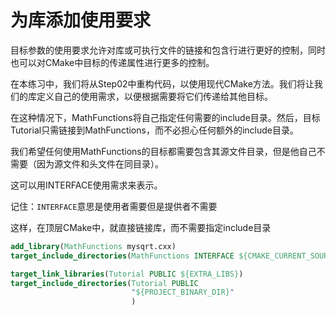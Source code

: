 # 为库添加使用要求

目标参数的使用要求允许对库或可执行文件的链接和包含行进行更好的控制，同时也可以对CMake中目标的传递属性进行更多的控制。

在本练习中，我们将从Step02中重构代码，以使用现代CMake方法。我们将让我们的库定义自己的使用需求，以便根据需要将它们传递给其他目标。

在这种情况下，MathFunctions将自己指定任何需要的include目录。然后，目标Tutorial只需链接到MathFunctions，而不必担心任何额外的include目录。

我们希望任何使用MathFunctions的目标都需要包含其源文件目录，但是他自己不需要（因为源文件和头文件在同目录）。

这可以用INTERFACE使用需求来表示。

记住：`INTERFACE`意思是使用者需要但是提供者不需要

这样，在顶层CMake中，就直接链接库，而不需要指定include目录

```cmake
add_library(MathFunctions mysqrt.cxx)
target_include_directories(MathFunctions INTERFACE ${CMAKE_CURRENT_SOURCE_DIR})

```

```cmake
target_link_libraries(Tutorial PUBLIC ${EXTRA_LIBS})
target_include_directories(Tutorial PUBLIC
                           "${PROJECT_BINARY_DIR}"
                           )

```



